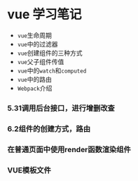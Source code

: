 # vue 学习笔记
- `vue`生命周期
- `vue`中的过滤器
- `vue`创建组件的三种方式
- `vue`父子组件传值
- `vue`中的`watch`和`computed`
- `vue`中的路由
- `Webpack`介绍
### 5.31调用后台接口，进行增删改查
### 6.2组件的创建方式，路由
### 在普通页面中使用render函数渲染组件
### VUE模板文件
